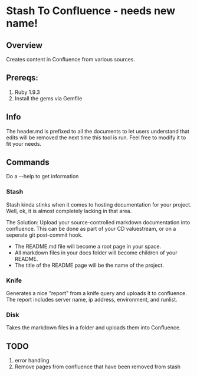 # Stash To Confluence - needs new name!

## Overview
Creates content in Confluence from various sources.

## Prereqs:
1. Ruby 1.9.3
2. Install the gems via Gemfile

## Info
The header.md is prefixed to all the documents to let users understand that edits will be removed the next time this tool is run.  Feel free to modify it to fit your needs.

## Commands
Do a --help to get information

### Stash
Stash kinda stinks when it comes to hosting documentation for your project. Well, ok, it is almost completely lacking in that area.

The Solution: Upload your source-controlled markdown documentation into confluence. This can be done as part of your CD valuestream, or on a seperate git post-commit hook.

- The README.md file will become a root page in your space.
- All markdown files in your docs folder will become children of your README.
- The title of the README page will be the name of the project.

### Knife
Generates a nice "report" from a knife query and uploads it to confluence.  The report includes server name, ip address, environment, and runlist.

### Disk
Takes the markdown files in a folder and uploads them into Confluence.

## TODO
1. error handling
2. Remove pages from confluence that have been removed from stash
